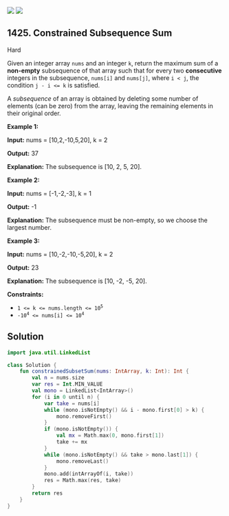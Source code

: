 [![](https://img.shields.io/github/stars/javadev/LeetCode-in-Kotlin?label=Stars&style=flat-square)](https://github.com/javadev/LeetCode-in-Kotlin)
[![](https://img.shields.io/github/forks/javadev/LeetCode-in-Kotlin?label=Fork%20me%20on%20GitHub%20&style=flat-square)](https://github.com/javadev/LeetCode-in-Kotlin/fork)

## 1425\. Constrained Subsequence Sum

Hard

Given an integer array `nums` and an integer `k`, return the maximum sum of a **non-empty** subsequence of that array such that for every two **consecutive** integers in the subsequence, `nums[i]` and `nums[j]`, where `i < j`, the condition `j - i <= k` is satisfied.

A _subsequence_ of an array is obtained by deleting some number of elements (can be zero) from the array, leaving the remaining elements in their original order.

**Example 1:**

**Input:** nums = [10,2,-10,5,20], k = 2

**Output:** 37

**Explanation:** The subsequence is [10, 2, 5, 20].

**Example 2:**

**Input:** nums = [-1,-2,-3], k = 1

**Output:** -1

**Explanation:** The subsequence must be non-empty, so we choose the largest number.

**Example 3:**

**Input:** nums = [10,-2,-10,-5,20], k = 2

**Output:** 23

**Explanation:** The subsequence is [10, -2, -5, 20].

**Constraints:**

*   <code>1 <= k <= nums.length <= 10<sup>5</sup></code>
*   <code>-10<sup>4</sup> <= nums[i] <= 10<sup>4</sup></code>

## Solution

```kotlin
import java.util.LinkedList

class Solution {
    fun constrainedSubsetSum(nums: IntArray, k: Int): Int {
        val n = nums.size
        var res = Int.MIN_VALUE
        val mono = LinkedList<IntArray>()
        for (i in 0 until n) {
            var take = nums[i]
            while (mono.isNotEmpty() && i - mono.first[0] > k) {
                mono.removeFirst()
            }
            if (mono.isNotEmpty()) {
                val mx = Math.max(0, mono.first[1])
                take += mx
            }
            while (mono.isNotEmpty() && take > mono.last[1]) {
                mono.removeLast()
            }
            mono.add(intArrayOf(i, take))
            res = Math.max(res, take)
        }
        return res
    }
}
```